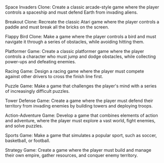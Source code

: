 Space Invaders Clone: Create a classic arcade-style game where the player controls a spaceship and must defend Earth from invading aliens.

Breakout Clone: Recreate the classic Atari game where the player controls a paddle and must break all the bricks on the screen.

Flappy Bird Clone: Make a game where the player controls a bird and must navigate it through a series of obstacles, while avoiding hitting them.

Platformer Game: Create a classic platformer game where the player controls a character who must jump and dodge obstacles, while collecting power-ups and defeating enemies.

Racing Game: Design a racing game where the player must compete against other drivers to cross the finish line first.

Puzzle Game: Make a game that challenges the player's mind with a series of increasingly difficult puzzles.

Tower Defense Game: Create a game where the player must defend their territory from invading enemies by building towers and deploying troops.

Action-Adventure Game: Develop a game that combines elements of action and adventure, where the player must explore a vast world, fight enemies, and solve puzzles.

Sports Game: Make a game that simulates a popular sport, such as soccer, basketball, or football.

Strategy Game: Create a game where the player must build and manage their own empire, gather resources, and conquer enemy territory.

